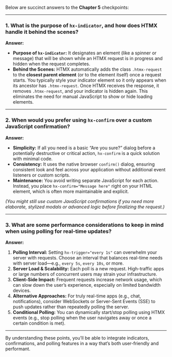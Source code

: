 Below are succinct answers to the **Chapter 5** checkpoints:

---

### 1. **What is the purpose of `hx-indicator`, and how does HTMX handle it behind the scenes?**

**Answer:**
- **Purpose of `hx-indicator`:** It designates an element (like a spinner or message) that will be shown while an HTMX request is in progress and hidden when the request completes.  
- **Behind the Scenes:** HTMX automatically adds the class `.htmx-request` to the **closest parent element** (or to the element itself) once a request starts. You typically style your indicator element so it only appears when its ancestor has `.htmx-request`. Once HTMX receives the response, it removes `.htmx-request`, and your indicator is hidden again. This eliminates the need for manual JavaScript to show or hide loading elements.

---

### 2. **When would you prefer using `hx-confirm` over a custom JavaScript confirmation?**

**Answer:**
- **Simplicity:** If all you need is a basic “Are you sure?” dialog before a potentially destructive or critical action, `hx-confirm` is a quick solution with minimal code.  
- **Consistency:** It uses the native browser `confirm()` dialog, ensuring consistent look and feel across your application without additional event listeners or custom scripts.  
- **Maintenance:** You avoid writing separate JavaScript for each action. Instead, you place `hx-confirm="Message here"` right on your HTML element, which is often more maintainable and explicit.

*(You might still use custom JavaScript confirmations if you need more elaborate, stylized modals or advanced logic before finalizing the request.)*

---

### 3. **What are some performance considerations to keep in mind when using polling for real-time updates?**

**Answer:**
1. **Polling Interval:** Setting `hx-trigger="every 1s"` can overwhelm your server with requests. Choose an interval that balances real-time needs with server load—e.g., `every 5s`, `every 10s`, or more.  
2. **Server Load & Scalability:** Each poll is a new request. High-traffic apps or large numbers of concurrent users may strain your infrastructure.  
3. **Client-Side Impact:** Frequent requests increase network usage, which can slow down the user’s experience, especially on limited bandwidth devices.  
4. **Alternative Approaches:** For truly real-time apps (e.g., chat, notifications), consider WebSockets or Server-Sent Events (SSE) to push updates rather than repeatedly polling the server.  
5. **Conditional Polling:** You can dynamically start/stop polling using HTMX events (e.g., stop polling when the user navigates away or once a certain condition is met).

---

By understanding these points, you’ll be able to integrate indicators, confirmations, and polling features in a way that’s both user-friendly and performant.